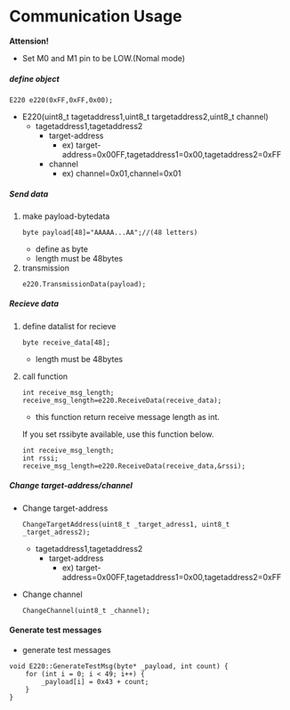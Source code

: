 # Communication Usage

**Attension!**
- Set M0 and M1 pin to be LOW.(Nomal mode)

##### define object
```
E220 e220(0xFF,0xFF,0x00);
```
- E220(uint8_t tagetaddress1,uint8_t targetaddress2,uint8_t channel)
    - tagetaddress1,tagetaddress2
        - target-address
            - ex) target-address=0x00FF,tagetaddress1=0x00,tagetaddress2=0xFF
        - channel
            - ex) channel=0x01,channel=0x01

##### Send data
1. make payload-bytedata
    ```
    byte payload[48]="AAAAA...AA";//(48 letters)
    ```
    - define as byte
    - length must be 48bytes 
1. transmission
    ```
    e220.TransmissionData(payload);
    ```


##### Recieve data
1. define datalist for recieve
    ```
    byte receive_data[48];
    ```
    - length must be 48bytes
1. call function
    ```
    int receive_msg_length;
    receive_msg_length=e220.ReceiveData(receive_data);
    ```

    - this function return receive message length as int.

    If you set rssibyte available, use this function below.
    ```
    int receive_msg_length;
    int rssi;
    receive_msg_length=e220.ReceiveData(receive_data,&rssi);
    ```


##### Change target-address/channel
- Change target-address
    ```
    ChangeTargetAddress(uint8_t _target_adress1, uint8_t _target_adress2);
    ```
    - tagetaddress1,tagetaddress2
        - target-address
            - ex) target-address=0x00FF,tagetaddress1=0x00,tagetaddress2=0xFF

- Change channel
    ```
    ChangeChannel(uint8_t _channel); 
    ```

#### Generate test messages
- generate test messages
```
void E220::GenerateTestMsg(byte* _payload, int count) {
    for (int i = 0; i < 49; i++) {
        _payload[i] = 0x43 + count;
    }
}
``` 


